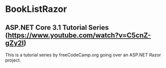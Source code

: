﻿# BookListRazor

## ASP.NET Core 3.1 Tutorial Series (https://www.youtube.com/watch?v=C5cnZ-gZy2I)

This is a tutorial series by freeCodeCamp.org going over an ASP.NET Razor project.